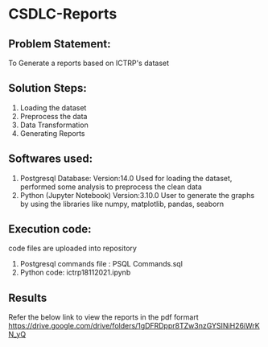 # CSDLC-Reports

Problem Statement: 
---
To Generate a reports based on ICTRP's dataset

Solution Steps: 
---
1) Loading the dataset
2) Preprocess the data 
3) Data Transformation
4) Generating Reports

Softwares used:
---
1) Postgresql Database: 
  Version:14.0
  Used for loading the dataset, performed some analysis to preprocess the clean data
2) Python (Jupyter Notebook)
  Version:3.10.0
  User to generate the graphs by using the libraries like numpy, matplotlib, pandas, seaborn 

Execution code:
---
code files are uploaded into repository

1) Postgresql commands file : PSQL Commands.sql
2) Python code: ictrp18112021.ipynb

Results
---
Refer the below link to view the reports in the pdf formart
https://drive.google.com/drive/folders/1gDFRDppr8TZw3nzGYSINiH26iWrKN_yQ

